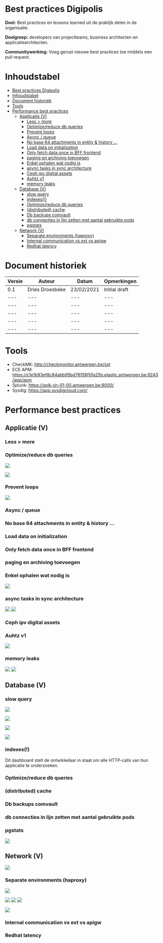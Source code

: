

# Best practices Digipolis

**Doel:** Best practices en lessons learned uit de praktijk delen in de organisatie.

**Doelgroep:** developers van projectteams, business architecten en applicatiearchitecten.

**Communitywerking:** Voeg gerust nieuwe best practices toe middels een pull request.




# Inhoudstabel
<!-- generated with doctoc (https://www.npmjs.com/package/doctoc) -->
<!-- START doctoc generated TOC please keep comment here to allow auto update -->
<!-- DON'T EDIT THIS SECTION, INSTEAD RE-RUN doctoc TO UPDATE -->

- [Best practices Digipolis](#best-practices-digipolis)
- [Inhoudstabel](#inhoudstabel)
- [Document historiek](#document-historiek)
- [Tools](#tools)
- [Performance best practices](#performance-best-practices)
  - [Applicatie (V)](#applicatie-v)
    - [Less > more](#less--more)
    - [Optimize/reduce db queries](#optimizereduce-db-queries)
    - [Prevent loops](#prevent-loops)
    - [Async / queue](#async--queue)
    - [No base 64 attachments in entity & history …](#no-base-64-attachments-in-entity--history-)
    - [Load data on initialization](#load-data-on-initialization)
    - [Only fetch data once in BFF frontend](#only-fetch-data-once-in-bff-frontend)
    - [paging en archiving toevoegen](#paging-en-archiving-toevoegen)
    - [Enkel ophalen wat nodig is](#enkel-ophalen-wat-nodig-is)
    - [async tasks in sync architecture](#async-tasks-in-sync-architecture)
    - [Ceph ipv digital assets](#ceph-ipv-digital-assets)
    - [Auhtz v1](#auhtz-v1)
    - [memory leaks](#memory-leaks)
  - [Database (V)](#database-v)
    - [slow query](#slow-query)
    - [indexes(!)](#indexes)
    - [Optimize/reduce db queries](#optimizereduce-db-queries-1)
    - [(distributed) cache](#distributed-cache)
    - [Db backups comvault](#db-backups-comvault)
    - [db connecties in lijn zetten met aantal gebruikte pods](#db-connecties-in-lijn-zetten-met-aantal-gebruikte-pods)
    - [pgstats](#pgstats)
  - [Network (V)](#network-v)
    - [Separate environments (haproxy)](#separate-environments-haproxy)
    - [Internal communication vs ext vs apigw](#internal-communication-vs-ext-vs-apigw)
    - [Redhat latency](#redhat-latency)

<!-- END doctoc generated TOC please keep comment here to allow auto update -->


# Document historiek

| Versie | Auteur          | Datum      | Opmerkingen   |
| ------ | --------------- | ---------- | ------------- |
| 0.1    | Dries Droesbeke | 23/02/2021 | Initial draft |
| ---    | ---             | ---        | ---           |
| ---    | ---             | ---        | ---           |
| ---    | ---             | ---        | ---           |
| ---    | ---             | ---        | ---           |
| ---    | ---             | ---        | ---           |




# Tools

* CheckMK: http://checkmonitor.antwerpen.be/sst
* ECE APM: https://c1e1b93ef8c84abb95bd76158f0fa25b.elastic.antwerpen.be:9243/app/apm
* Splunk: https://splk-sh-01-00.antwerpen.be:8000/
* Sysdig: https://app.sysdigcloud.com/


# Performance best practices


## Applicatie (V)


### Less > more
### Optimize/reduce db queries

![](./img/querysize.png)

![](./img/wildcardanduselessfilters.png)


### Prevent loops
![](./img/loopoverhttpcalls.png)

### Async / queue
### No base 64 attachments in entity & history …
### Load data on initialization
### Only fetch data once in BFF frontend
### paging en archiving toevoegen

### Enkel ophalen wat nodig is
![](./img/gaps.png)


### async tasks in sync architecture
 
![](./img/gaps.png)
![](./img/depersonalize.png)

### Ceph ipv digital assets

### Auhtz v1

![](./img/authzv1.png)


### memory leaks

![](./img/container_down.png)
![](./img/containerkilled.png)



## Database (V)

###  slow query
![](./img/slowquery.png)

![](./img/cpu_load.jpg)

![](./img/db_load.png)

![](./img/db_load_slow_queries.jpg)

###  indexes(!)
Dit dashboard stelt de ontwikkelaar in staat om alle HTTP-calls van hun applicatie te onderzoeken.

### Optimize/reduce db queries
### (distributed) cache
### Db backups comvault
### db connecties in lijn zetten met aantal gebruikte pods

### pgstats

![](./img/pg_stat_statements.jpg)

## Network (V)
![](./img/netwerkverdeling.jpg)

### Separate environments (haproxy)
![](./img/latencybeforesharding.png)

![](./img/latencyapp-architectuur.png)
![](./img/latencyapp.png)
![](./img/latencyrandombeforesharding.png)

![](./img/http_slow.jpg)

### Internal communication vs ext vs apigw





### Redhat latency


